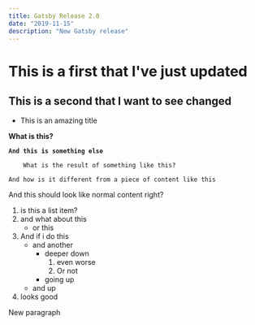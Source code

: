 ```yaml
---
title: Gatsby Release 2.0
date: "2019-11-15"
description: "New Gatsby release"
---
```

# This is a first that I've just updated
## This is a second that I want to see changed
* This is an amazing title

**What is this?**

**`And this is something else`**

        What is the result of something like this?

```shell
And how is it different from a piece of content like this
```

And this should look like normal content right?

1. is this a list item?
2. and what about this
    * or this
3. And if i do this
    * and another
        * deeper down
            1. even worse
            2. Or not
        * going up
    * and up
4. looks good

New paragraph

